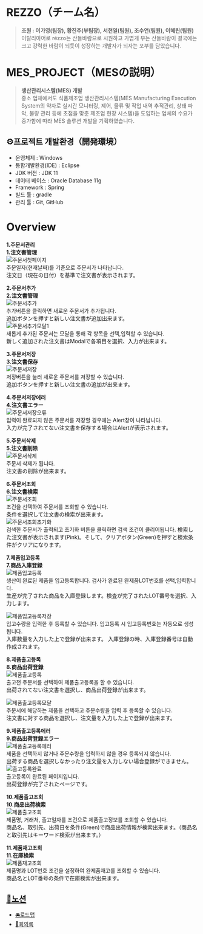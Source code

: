 # REZZO（チーム名）
> **조원 : 이가영(팀장), 황진주(부팀장), 서현일(팀원), 조수연(팀원), 이혜린(팀원)** <br>
이탈리아어로 rézzo는 산들바람으로 시원하고 가볍게 부는 산들바람이 결국에는 크고 강력한 바람이 되듯이 성장하는 개발자가 되자는 포부를 담았습니다.<br/>

# MES_PROJECT（MESの説明）
> **생산관리시스템(MES) 개발** <br>
>중소 업체에서도 식품제조업 생산관리시스템(MES Manufacturing Execution System의 약자로 실시간 모니터링, 제어, 물류 및 작업 내역 추적관리, 상태 파악, 불량 관리 등에 초점을 맞춘 제조업 현장 시스템)을 도입하는 업체의 수요가 증가함에 따라 MES 솔루션 개발을 기획하였습니다.

## ⚙프로젝트 개발환경（開発環境）
+ 운영체제 : Windows
+ 통합개발환경(IDE) : Eclipse
+ JDK 버전 : JDK 11
+ 데이터 베이스 : Oracle Database 11g
+ Framework : Spring
+ 빌드 툴 : gradle
+ 관리 툴 : Git, GitHub

# Overview
<b>1.주문서관리</b><br>
<b>1.注文書管理</b>
<br>
![주문서첫페이지](https://user-images.githubusercontent.com/78412311/186849448-f7949df1-cba4-48cd-ba8a-287847bb4e6a.png)<br>
주문일자(현재날짜)를 기준으로 주문서가 나타납니다.<br>
注文日（現在の日付）を基準で注文書が表示されます。

<b>2.주문서추가</b><br>
<b>2.注文書管理</b>
<br>
![주문서추가](https://user-images.githubusercontent.com/78412311/186867408-f843fd65-c543-4ed6-a655-3b6747344152.png)<br>
추가버튼을 클릭하면 새로운 주문서가 추가됩니다.<br>
追加ボタンを押すと新しい注文書が追加出来ます。<br>
![주문서추가모달1](https://user-images.githubusercontent.com/78412311/186867615-242f7cf4-f7e0-4082-8bc2-a25b3e631980.png)<br>
새롭게 추가된 주문서는 모달을 통해 각 항목을 선택,입력할 수 있습니다.<br>
新しく追加された注文書はModalで各項目を選択、入力が出来ます。

<b>3.주문서저장</b><br>
<b>3.注文書保存</b>
<br>
![주문서저장](https://user-images.githubusercontent.com/78412311/186868369-0c05cf68-be17-4a73-95cd-e8d5deb32c6f.png)<br>
저장버튼을 눌러 새로운 주문서를 저장할 수 있습니다.<br>
追加ボタンを押すと新しい注文書の追加が出来ます。

<b>4.주문서저장에러</b><br>
<b>4.注文書エラー</b>
<br>
![주문서저장오류](https://user-images.githubusercontent.com/78412311/186868770-dff796c0-90a2-407b-b845-773a9de162c2.png)<br>
입력이 완료되지 않은 주문서를 저장할 경우에는 Alert창이 나타납니다.<br>
入力が完了されてない注文書を保存する場合はAlertが表示されます。

<b>5.주문서삭제</b><br>
<b>5.注文書削除</b>
<br>
![주문서삭제](https://user-images.githubusercontent.com/78412311/186869239-531663ba-d8cd-440f-802c-3c44bbf7af7b.png)<br>
주문서 삭제가 됩니다.<br>
注文書の削除が出来ます。

<b>6.주문서조회</b><br>
<b>6.注文書検索</b>
<br>
![주문서조회](https://user-images.githubusercontent.com/78412311/186872889-03d1ecb9-e9d3-4d1f-80d6-be1bd2adf0d6.PNG)<br>
조건을 선택하여 주문서를 조회할 수 있습니다.<br>
条件を選択して注文書の検索が出来ます。<br>
![주문서조회초기화](https://user-images.githubusercontent.com/78412311/186871217-e685e5a0-6acf-45e2-8c2e-db371014a23f.PNG)<br>
검색한 주문서가 출력되고 초기화 버튼을 클릭하면 검색 조건이 클리어됩니다.
検索した注文書が表示されます(Pink)。そして、クリアボタン(Green)を押すと検索条件がクリアになります。

<b>7.제품입고등록</b><br>
<b>7.商品入庫登録</b>
<br>
![제품입고등록](https://user-images.githubusercontent.com/78412311/186871915-9373bf4a-3299-45fc-a627-0b5e54b48934.PNG)<br>
생산이 완료된 제품을 입고등록합니다. 검사가 완료된 완제품LOT번호를 선택,입력합니다.<br>
生産が完了された商品を入庫登録します。検査が完了されたLOT番号を選択、入力します。<br>

![제품입고등록저장](https://user-images.githubusercontent.com/78412311/186873570-70b3d171-6d60-4068-8ba2-6119f9a3d12b.PNG)<br>
입고수량을 입력한 후 등록할 수 있습니다. 입고등록 시 입고등록번호는 자동으로 생성됩니다.<br>
入庫数量を入力した上で登録が出来ます。 入庫登録の時、入庫登録番号は自動作成されます。

<b>8.제품출고등록</b><br>
<b>8.商品出荷登録</b>
<br>
![제품출고등록](https://user-images.githubusercontent.com/78412311/186874624-1966a4a1-5282-43be-8648-1c0606ade1fd.PNG)<br>
출고전 주문서를 선택하여 제품출고등록을 할 수 있습니다.<br>
出荷されてない注文書を選択し、商品出荷登録が出来ます。<br>

![제품출고등록모달](https://user-images.githubusercontent.com/78412311/186875373-2576403f-8305-402d-9c8e-784a346e8a2b.PNG)<br>
주문서에 해당하는 제품을 선택하고 주문수량을 입력 후 등록할 수 있습니다.<br>
注文書に対する商品を選択し、注文量を入力した上で登録が出来ます。

<b>9.제품출고등록에러</b><br>
<b>9.商品出荷登録エラー</b>
<br>
![제품출고등록에러](https://user-images.githubusercontent.com/78412311/186876192-307e59e7-03d1-46ae-bab8-c77659dac187.PNG)<br>
제품을 선택하지 않거나 주문수량을 입력하지 않을 경우 등록되지 않습니다.<br>
出荷する商品を選択しなかったり注文量を入力しない場合登録ができません。<br>
![출고등록완료](https://user-images.githubusercontent.com/78412311/186877029-ce1657df-bad1-47d9-97b9-a1f37f417bb6.PNG)<br>
출고등록이 완료된 페이지입니다.<br>
出荷登録が完了されたページです。

<b>10.제품출고조회</b><br>
<b>10.商品出荷検索</b>
<br>
![제품출고조회](https://user-images.githubusercontent.com/78412311/186877322-3503ab46-2ce5-4cf9-bee8-2a74de9eb13a.PNG)<br>
제품명, 거래처, 출고일자를 조건으로 제품출고정보를 조회할 수 있습니다.<br>
商品名、取引先、出荷日を条件(Green)で商品出荷情報が検索出来ます。（商品名と取引先はキーワード検索が出来ます。）

<b>11.제품재고조회</b><br>
<b>11.在庫検索</b>
<br>
![제품재고조회](https://user-images.githubusercontent.com/78412311/186878181-ecbb5001-f8f9-4d06-a766-3b25e0981a5f.PNG)<br>
제품명과 LOT번호 조건을 설정하여 완제품재고를 조회할 수 있습니다.<br>
商品名とLOT番号の条件で在庫検索が出来ます。

## [🚩노션](https://www.notion.so/Hello-We-are-REZZO-1d52e4b883464472a85e60293f564b29)
+ [🚘로드맵](https://www.notion.so/dc92a6176f44441196558c8dd4169bc3?v=6a3daae7828e4ec38c039bfab744c67d)<br>
+ [💬회의록](https://www.notion.so/250d931996d84066bacca2ade8a9a425?v=b0bea1b9ac7a421fab4b96a62dd1c7e3)
